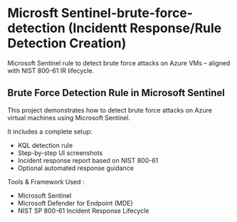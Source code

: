 #  Microsft Sentinel-brute-force-detection (Incidentt Response/Rule Detection Creation)
Microsoft Sentinel rule to detect brute force attacks on Azure VMs – aligned with NIST 800-61 IR lifecycle.


## Brute Force Detection Rule in Microsoft Sentinel

This project demonstrates how to detect brute force attacks on Azure virtual machines using Microsoft Sentinel.

It includes a complete setup:
- KQL detection rule
- Step-by-step UI screenshots
- Incident response report based on NIST 800-61
- Optional automated response guidance


Tools & Framework Used :

- Microsoft Sentinel
- Microsoft Defender for Endpoint (MDE)
- NIST SP 800-61 Incident Response Lifecycle
